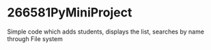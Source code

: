 # 266581PyMiniProject

Simple code which adds students, displays the list, searches by name through File system
